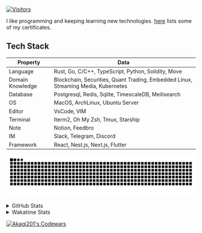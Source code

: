 <!-- markdownlint-disable MD041 MD010 MD033 -->
[![Visitors](https://api.visitorbadge.io/api/daily?path=Akagi201%2FAkagi201&label=Visitors%20Today&countColor=%2337d67a)](https://visitorbadge.io/status?path=Akagi201%2FAkagi201)

I like programming and keeping learning new technologies. [here](https://github.com/Akagi201/blockchain) lists some of my certificates.

## Tech Stack

| Property         	| Data                                                                               	|
|------------------	|------------------------------------------------------------------------------------	|
| Language         	| Rust, Go, C/C++, TypeScript, Python, Solidity, Move                                 |
| Domain Knowledge 	| Blockchain, Securities, Quant Trading, Embedded Linux, Streaming Media, Kubernetes 	|
| Database         	| Postgresql, Redis, Sqlite, TimescaleDB, Meilisearch                                 |
| OS               	| MacOS, ArchLinux, Ubuntu Server                                                     |
| Editor           	| VsCode, VIM                                                                        	|
| Terminal          | Iterm2, Oh My Zsh, Tmux, Starship                                                   |
| Note             	| Notion, Feedbro                                                                    	|
| IM               	| Slack, Telegram, Discord                                                            |
| Framework         | React, Nest.js, Next.js, Flutter                                                   	|

[![github contribution grid snake animation](https://raw.githubusercontent.com/Akagi201/Akagi201/output/github-contribution-grid-snake.svg#gh-light-mode-only)](https://github.com/Akagi201)

<details>
<summary>GitHub Stats</summary>
  <a href="https://github.com/Akagi201"><img alt="Profile Detail" src="https://raw.githubusercontent.com/Akagi201/Akagi201/master/profile-summary-card-output/dracula/0-profile-details.svg" /></a>
  <a href="https://github.com/Akagi201"><img alt="Github Stats" src="https://raw.githubusercontent.com/Akagi201/Akagi201/master/profile-summary-card-output/dracula/3-stats.svg" /></a>
  <a href="https://github.com/Akagi201"><img alt="Lang By Commits" src="https://raw.githubusercontent.com/Akagi201/Akagi201/master/profile-summary-card-output/dracula/2-most-commit-language.svg" /></a>
</details>

<details>
<summary>Wakatime Stats</summary>
<br>

<!--START_SECTION:waka-->

```txt
From: 20 November 2023 - To: 27 November 2023

Total Time: 40 hrs 49 mins

Other        28 hrs 28 mins  █████████████████▒░░░░░░░   69.76 %
Rust         3 hrs 55 mins   ██▒░░░░░░░░░░░░░░░░░░░░░░   09.61 %
sh           3 hrs 18 mins   ██░░░░░░░░░░░░░░░░░░░░░░░   08.10 %
Markdown     1 hr 13 mins    ▓░░░░░░░░░░░░░░░░░░░░░░░░   03.02 %
Python       1 hr 6 mins     ▓░░░░░░░░░░░░░░░░░░░░░░░░   02.73 %
JavaScript   48 mins         ▒░░░░░░░░░░░░░░░░░░░░░░░░   01.99 %
TOML         44 mins         ▒░░░░░░░░░░░░░░░░░░░░░░░░   01.83 %
Docker       42 mins         ▒░░░░░░░░░░░░░░░░░░░░░░░░   01.75 %
YAML         12 mins         ░░░░░░░░░░░░░░░░░░░░░░░░░   00.51 %
Go           6 mins          ░░░░░░░░░░░░░░░░░░░░░░░░░   00.28 %
```

<!--END_SECTION:waka-->

</details>

<a href="https://www.codewars.com/users/Akagi201"><img alt="Akagi201's Codewars" src="https://www.codewars.com/users/Akagi201/badges/small"></a>
